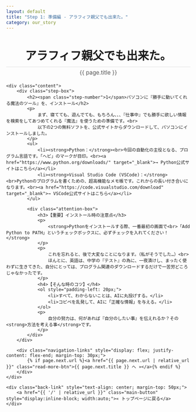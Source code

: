 ```yaml
---
layout: default
title: "Step 1: 準備編 - アラフィフ親父でも出来た。"
category: our_story
---
```

<div class="container blog-post" style="max-width: 850px;">
    <header style="text-align:center; margin-bottom: 20px;">
         <h1 style="font-size: 2.2em; border-bottom: 2px solid #eee; padding-bottom:10px; margin-bottom: 5px;">アラフィフ親父でも出来た。</h1>
         <p style="font-size: 1.1em; color: #555; margin-top: 0;">{{ page.title }}</p>
    </header>

    <div class="content">
        <div class="step-box">
            <h2><span class="step-number">1</span>パソコンに『勝手に動いてくれる魔法のツール』を、インストール</h2>
            <p>
                まず、寝てても、遊んでても、もちろん、、、『仕事中』でも勝手に欲しい情報を検索をしてあつめてくれる『魔法』を使うための準備です。<br>
                以下の2つの無料ソフトを、公式サイトからダウンロードして、パソコンにインストールしました。
            </p>
            <ul>
                <li><strong>Python：</strong><br>今回の自動化の主役となる、プログラム言語です。「ヘビ」のマークが目印。<br><a href="https://www.python.org/downloads/" target="_blank">→ Python公式サイトはこちら</a></li>
                <li><strong>Visual Studio Code (VSCode)：</strong><br>Pythonのプログラムを書くための、超高機能なメモ帳です。これからの長い付き合いになります。<br><a href="https://code.visualstudio.com/download" target="_blank">→ VSCode公式サイトはこちら</a></li>
            </ul>

            <div class="attention-box">
                <h3>【重要】インストール時の注意点</h3>
                <p>
                    <strong>Pythonをインストールする際、一番最初の画面で<br>「Add Python to PATH」というチェックボックスに、必ずチェックを入れてください！</strong>
                </p>
                <p>
                    これを忘れると、後で大変なことになります。（私がそうでした…）<br>
                    ほんとに、英語は、中学の『テスト』の為に、一夜漬けし、まったく使わずに生きてきた、自分にとっては、プログラム関連のダウンロードするだけで一苦労どころじゃなかったです。
                </p>
                <h4>【そんな時のコツ】</h4>
                <ol style="padding-left: 20px;">
                    <li>すべて、わからないことは、AIに丸投げする。</li>
                    <li>コピペを乱発して、AIに「正確な情報」を与える。</li>
                </ol>
                <p>
                    自分の努力は、何があれば『自分のしたい事』を伝えれるか？その<strong>方法を考える事</strong>です。
                </p>
            </div>
        </div>

        <div class="navigation-links" style="display: flex; justify-content: flex-end; margin-top: 30px;">
            {% if page.next.url %}<a href="{{ page.next.url | relative_url }}" class="read-more-btn">{{ page.next.title }} へ »</a>{% endif %}
        </div>
    </div>
    
    <div class="back-link" style="text-align: center; margin-top: 50px;">
        <a href="{{ '/' | relative_url }}" class="main-button" style="display:inline-block; width:auto;">« トップページに戻る</a>
    </div>
</div>